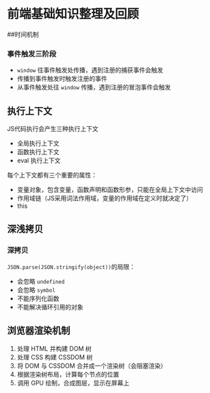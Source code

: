 # 前端基础知识整理及回顾

##时间机制

### 事件触发三阶段

- `window` 往事件触发处传播，遇到注册的捕获事件会触发
- 传播到事件触发时触发注册的事件
- 从事件触发处往 `window` 传播，遇到注册的冒泡事件会触发


## 执行上下文

JS代码执行会产生三种执行上下文

- 全局执行上下文
- 函数执行上下文
- eval 执行上下文

每个上下文都有三个重要的属性：

- 变量对象，包含变量，函数声明和函数形参，只能在全局上下文中访问
- 作用域链（JS采用词法作用域，变量的作用域在定义时就决定了）
- this


## 深浅拷贝

### 深拷贝

`JSON.parse(JSON.stringify(object))`的局限：

- 会忽略 `undefined`
- 会忽略 `symbol`
- 不能序列化函数
- 不能解决循环引用的对象

## 浏览器渲染机制

1. 处理 HTML 并构建 DOM 树
2. 处理 CSS 构建 CSSDOM 树
3. 将 DOM 与 CSSDOM 合并成一个渲染树（会阻塞渲染）
4. 根据渲染树布局，计算每个节点的位置
5. 调用 GPU 绘制，合成图层，显示在屏幕上